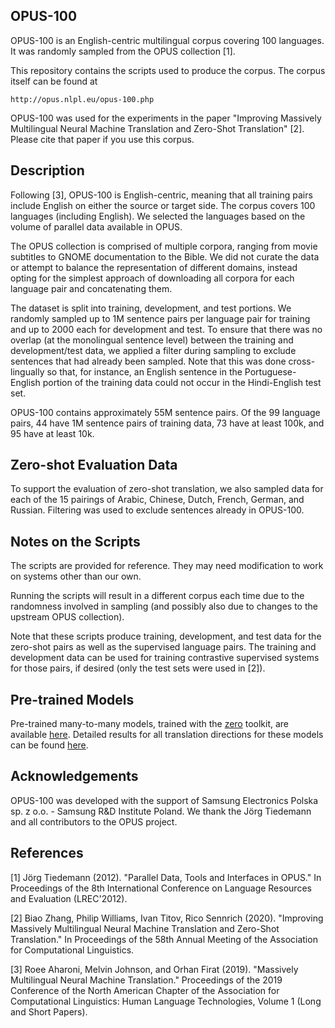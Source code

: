 OPUS-100
--------

OPUS-100 is an English-centric multilingual corpus covering 100 languages. It was randomly sampled from the OPUS collection [1].

This repository contains the scripts used to produce the corpus. The corpus itself can be found at

    http://opus.nlpl.eu/opus-100.php

OPUS-100 was used for the experiments in the paper "Improving Massively Multilingual Neural Machine Translation and Zero-Shot Translation" [2]. Please cite that paper if you use this corpus.


Description
-----------

Following [3], OPUS-100 is English-centric, meaning that all training pairs include English on either the source or target side. The corpus covers 100 languages (including English). We selected the languages based on the volume of parallel data available in OPUS.

The OPUS collection is comprised of multiple corpora, ranging from movie subtitles to GNOME documentation to the Bible. We did not curate the data or attempt to balance the representation of different domains, instead opting for the simplest approach of downloading all corpora for each language pair and concatenating them.

The dataset is split into training, development, and test portions. We randomly sampled up to 1M sentence pairs per language pair for training and up to 2000 each for development and test. To ensure that there was no overlap (at the monolingual sentence level) between the training and development/test data, we applied a filter during sampling to exclude sentences that had already been sampled. Note that this was done cross-lingually so that, for instance, an English sentence in the Portuguese-English portion of the training data could not occur in the Hindi-English test set.

OPUS-100 contains approximately 55M sentence pairs. Of the 99 language pairs, 44 have 1M sentence pairs of training data, 73 have at least 100k, and 95 have at least 10k.


Zero-shot Evaluation Data
-------------------------

To support the evaluation of zero-shot translation, we also sampled data for each of the 15 pairings of Arabic, Chinese, Dutch, French, German, and Russian. Filtering was used to exclude sentences already in OPUS-100.


Notes on the Scripts
--------------------

The scripts are provided for reference. They may need modification to work on systems other than our own.

Running the scripts will result in a different corpus each time due to the randomness involved in sampling (and possibly also due to changes to the upstream OPUS collection).

Note that these scripts produce training, development, and test data for the zero-shot pairs as well as the supervised language pairs. The training and development data can be used for training contrastive supervised systems for those pairs, if desired (only the test sets were used in [2]).

Pre-trained Models
------------------

Pre-trained many-to-many models, trained with the [zero](https://github.com/bzhangGo/zero) toolkit, are available [here](https://github.com/bzhangGo/zero/tree/master/docs/multilingual_laln_lalt#pretrained-multilingual-models-many-to-many). Detailed results for all translation directions for these models can be found [here](https://github.com/bzhangGo/zero/blob/master/docs/multilingual_laln_lalt/many-to-many.xlsx).

Acknowledgements
----------------

OPUS-100 was developed with the support of Samsung Electronics Polska sp. z o.o. - Samsung R&D Institute Poland. We thank the Jörg Tiedemann and all contributors to the OPUS project.


References
----------

[1]
Jörg Tiedemann (2012). "Parallel Data, Tools and Interfaces in OPUS." In Proceedings of the 8th International Conference on Language Resources and Evaluation (LREC'2012).

[2]
Biao Zhang, Philip Williams, Ivan Titov, Rico Sennrich (2020). "Improving Massively Multilingual Neural Machine Translation and Zero-Shot Translation." In Proceedings of the 58th Annual Meeting of the Association for Computational Linguistics.

[3]
Roee Aharoni, Melvin Johnson, and Orhan Firat (2019). "Massively Multilingual Neural Machine Translation." Proceedings of the 2019 Conference of the North American Chapter of the Association for Computational Linguistics: Human Language Technologies, Volume 1 (Long and Short Papers).
